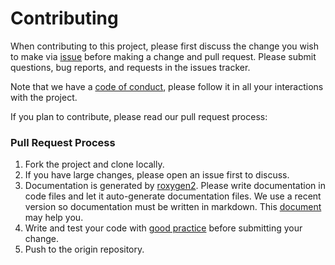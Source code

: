 # Contributing

When contributing to this project, please first discuss the change you wish to make via [issue](https://github.com/kauedesousa/climax/issues) before making a change and pull request. Please submit questions, bug reports, and requests in the issues tracker.

Note that we have a [code of conduct](https://agrobioinfoservices.github.io/climax/CODE_OF_CONDUCT.html), please follow it in all your interactions with the project.

If you plan to contribute, please read our pull request process:

### Pull Request Process

1. Fork the project and clone locally.
2. If you have large changes, please open an issue first to discuss.
3. Documentation is generated by [roxygen2](https://CRAN.R-project.org/package=roxygen2). Please write documentation in code files and let it auto-generate documentation files. We use a recent version so documentation must be written in markdown. This [document](https://r-pkgs.org/) may help you. 
4. Write and test your code with [good practice](https://CRAN.R-project.org/package=goodpractice) before submitting your change.
5. Push to the origin repository.